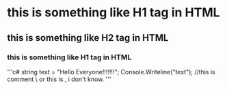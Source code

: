 # this is something like H1 tag in HTML
## this is something like H2 tag in HTML
### this is something like H1 tag in HTML
'''c#
string text = "Hello Everyone!!!!!!!";
Console.Writeline("text");
//this is comment 
\\ or this is , i don't know.
'''
